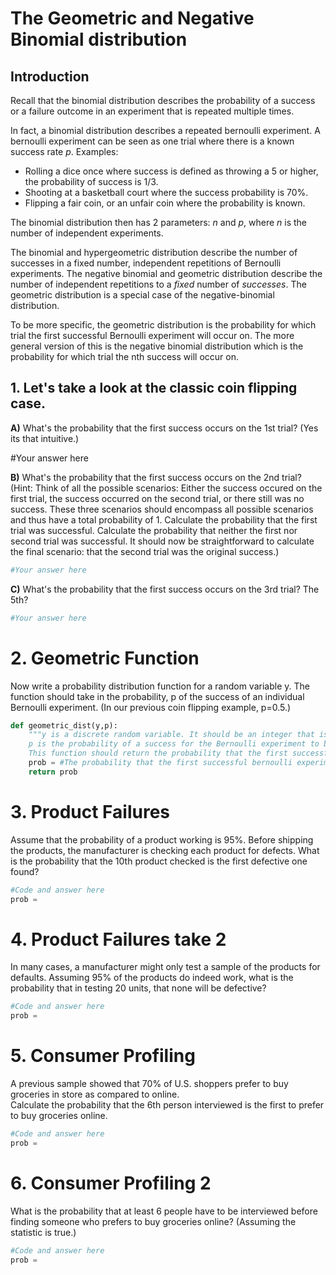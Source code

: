 
# The Geometric and Negative Binomial distribution

## Introduction

Recall that the binomial distribution describes the probability of a success or a failure outcome in an experiment that is repeated multiple times.

In fact, a binomial distribution describes a repeated bernoulli experiment. A bernoulli experiment can be seen as one trial where there is a known success rate $p$. Examples:
- Rolling a dice once where success is defined as throwing a 5 or higher, the probability of success is 1/3.
- Shooting at a basketball court where the success probability is 70%.
- Flipping a fair coin, or an unfair coin where the probability is known.



The binomial distribution then has 2 parameters: $n$ and $p$, where $n$ is the number of independent experiments.

The binomial and hypergeometric distribution describe the number of successes in a fixed number, independent repetitions of Bernoulli experiments. The negative binomial and geometric
distribution describe the number of independent repetitions to a *fixed* number of *successes*. The geometric distribution is a special case of the negative-binomial distribution.

To be more specific, the geometric distribution is the probability for which trial the first successful Bernoulli experiment will occur on. The more general version of this is the negative binomial distribution which is the probability for which trial the nth success will occur on.

## 1. Let's take a look at the classic coin flipping case.

**A)** What's the probability that the first success occurs on the 1st trial? (Yes its that intuitive.)

#Your answer here

**B)** What's the probability that the first success occurs on the 2nd trial?  
(Hint: Think of all the possible scenarios: Either the success occured on the first trial, the success occurred on the second trial, or there still was no success. These three scenarios should encompass all possible scenarios and thus have a total probability of 1. Calculate the probability that the first trial was successful. Calculate the probability that neither the first nor second trial was successful. It should now be straightforward to calculate the final scenario: that the second trial was the original success.)  


```python
#Your answer here
```

**C)** What's the probability that the first success occurs on the 3rd trial? The 5th?


```python
#Your answer here
```

# 2. Geometric Function
Now write a probability distribution function for a random variable y. The function should take in the probability, p of the success of an individual Bernoulli experiment. (In our previous coin flipping example, p=0.5.)


```python
def geometric_dist(y,p):
    """y is a discrete random variable. It should be an integer that is greater then zero.
    p is the probability of a success for the Bernoulli experiment to be conducted.
    This function should return the probability that the first successful Bernoulli experiment will occur on the yth trial."""
    prob = #The probability that the first successful bernoulli experiment occurs on the yth trial.
    return prob
```

# 3. Product Failures
Assume that the probability of a product working is 95%. Before shipping the products, the manufacturer is checking each product for defects. What is the probability that the 10th product checked is the first defective one found?


```python
#Code and answer here
prob = 
```

# 4. Product Failures take 2
In many cases, a manufacturer might only test a sample of the products for defaults. Assuming 95% of the products do indeed work, what is the probability that in testing 20 units, that none will be defective?


```python
#Code and answer here
prob = 
```

# 5. Consumer Profiling
A previous sample showed that 70% of U.S. shoppers prefer to buy groceries in store as compared to online.  
Calculate the probability that the 6th person interviewed is the first to prefer to buy groceries online.


```python
#Code and answer here
prob = 
```

# 6. Consumer Profiling 2
What is the probability that at least 6 people have to be interviewed before finding someone who prefers to buy groceries online? (Assuming the statistic is true.)


```python
#Code and answer here
prob = 
```

